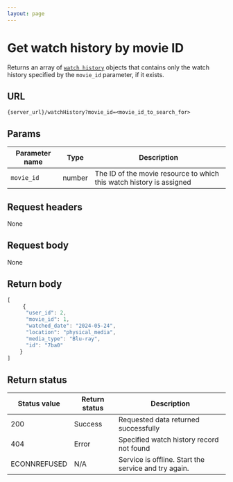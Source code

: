 ```yaml
---
layout: page
---
```


# Get watch history by movie ID

Returns an array of  [`watch history`](watch-history) objects that contains only the watch history specified by the `movie_id` parameter, if it exists.

## URL

```shell
{server_url}/watchHistory?movie_id=<movie_id_to_search_for>
```

## Params

| Parameter name | Type | Description |
| -------------- | ------ | ------------ |
| `movie_id` | number | The ID of the movie resource to which this watch history is assigned |

## Request headers

None

## Request body

None

## Return body

```js
[
     {
      "user_id": 2,
      "movie_id": 1,
      "watched_date": "2024-05-24",
      "location": "physical_media",
      "media_type": "Blu-ray",
      "id": "7ba0"
    }
]
```

## Return status

| Status value | Return status | Description |
| ------------- | ----------- | ----------- |
| 200 | Success | Requested data returned successfully |
| 404 | Error | Specified watch history record not found |
|  ECONNREFUSED | N/A | Service is offline. Start the service and try again. |
